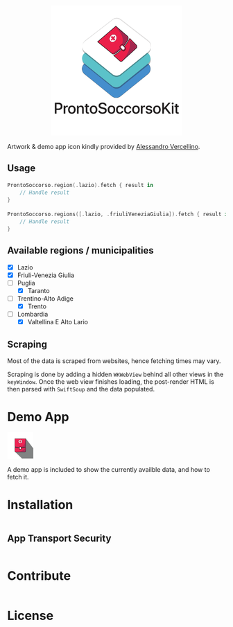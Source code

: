 <p align="center">
<img src="img/framework.png" width="300">
</p>

Artwork & demo app icon kindly provided by [Alessandro Vercellino](mailto:independentdesign@outlook.it).

## Usage

```swift
ProntoSoccorso.region(.lazio).fetch { result in
    // Handle result
}

ProntoSoccorso.regions([.lazio, .friuliVeneziaGiulia]).fetch { result in
    // Handle result
}

```

## Available regions / municipalities

- [X] Lazio 
- [X] Friuli-Venezia Giulia
- [ ] Puglia
    - [X] Taranto
- [ ] Trentino-Alto Adige
    - [X] Trento
- [ ] Lombardia
    - [X] Valtellina E Alto Lario

## Scraping

Most of the data is scraped from websites, hence fetching times may vary.

Scraping is done by adding a hidden `WKWebView` behind all other views in the `keyWindow`.
Once the web view finishes loading, the post-render HTML is then parsed with `SwiftSoup` and the data populated.

# Demo App

![app-icon](img/app-icon.png)

A demo app is included to show the currently availble data, and how to fetch it.

# Installation

```
```

## App Transport Security

```
```
# Contribute

```
```

# License


